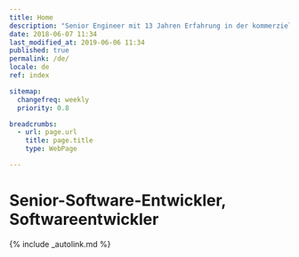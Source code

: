 ```yaml
---
title: Home
description: "Senior Engineer mit 13 Jahren Erfahrung in der kommerziellen Webentwicklung"
date: 2018-06-07 11:34
last_modified_at: 2019-06-06 11:34
published: true
permalink: /de/
locale: de
ref: index

sitemap:
  changefreq: weekly
  priority: 0.8

breadcrumbs:
  - url: page.url
    title: page.title
    type: WebPage

---
```


# Senior-Software-Entwickler, Softwareentwickler

{% include _autolink.md %}